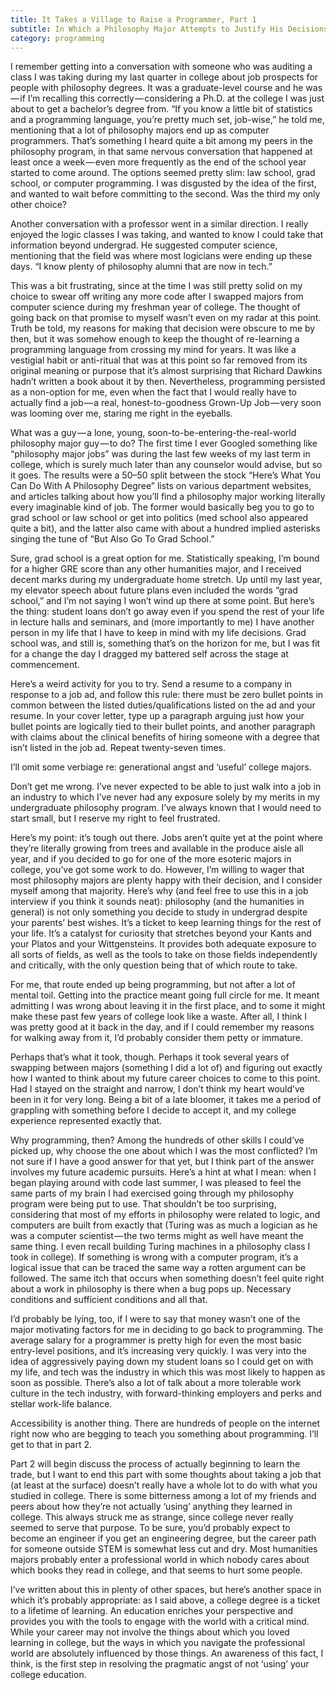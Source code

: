 ```yaml
---
title: It Takes a Village to Raise a Programmer, Part 1
subtitle: In Which a Philosophy Major Attempts to Justify His Decisions
category: programming
---
```

I remember getting into a conversation with someone who was auditing a class I was taking during my last quarter in college about job prospects for people with philosophy degrees. It was a graduate-level course and he was — if I’m recalling this correctly — considering a Ph.D. at the college I was just about to get a bachelor’s degree from.<!-- more --> “If you know a little bit of statistics and a programming language, you’re pretty much set, job-wise,” he told me, mentioning that a lot of philosophy majors end up as computer programmers. That’s something I heard quite a bit among my peers in the philosophy program, in that same nervous conversation that happened at least once a week — even more frequently as the end of the school year started to come around. The options seemed pretty slim: law school, grad school, or computer programming. I was disgusted by the idea of the first, and wanted to wait before committing to the second. Was the third my only other choice?

Another conversation with a professor went in a similar direction. I really enjoyed the logic classes I was taking, and wanted to know I could take that information beyond undergrad. He suggested computer science, mentioning that the field was where most logicians were ending up these days. “I know plenty of philosophy alumni that are now in tech.”

This was a bit frustrating, since at the time I was still pretty solid on my choice to swear off writing any more code after I swapped majors from computer science during my freshman year of college. The thought of going back on that promise to myself wasn’t even on my radar at this point. Truth be told, my reasons for making that decision were obscure to me by then, but it was somehow enough to keep the thought of re-learning a programming language from crossing my mind for years. It was like a vestigial habit or anti-ritual that was at this point so far removed from its original meaning or purpose that it’s almost surprising that Richard Dawkins hadn’t written a book about it by then. Nevertheless, programming persisted as a non-option for me, even when the fact that I would really have to actually find a job — a real, honest-to-goodness Grown-Up Job — very soon was looming over me, staring me right in the eyeballs.

What was a guy — a lone, young, soon-to-be-entering-the-real-world philosophy major guy — to do? The first time I ever Googled something like “philosophy major jobs” was during the last few weeks of my last term in college, which is surely much later than any counselor would advise, but so it goes. The results were a 50–50 split between the stock “Here’s What You Can Do With A Philosophy Degree” lists on various department websites, and articles talking about how you’ll find a philosophy major working literally every imaginable kind of job. The former would basically beg you to go to grad school or law school or get into politics (med school also appeared quite a bit), and the latter also came with about a hundred implied asterisks singing the tune of “But Also Go To Grad School.”

Sure, grad school is a great option for me. Statistically speaking, I’m bound for a higher GRE score than any other humanities major, and I received decent marks during my undergraduate home stretch. Up until my last year, my elevator speech about future plans even included the words “grad school,” and I’m not saying I won’t wind up there at some point. But here’s the thing: student loans don’t go away even if you spend the rest of your life in lecture halls and seminars, and (more importantly to me) I have another person in my life that I have to keep in mind with my life decisions. Grad school was, and still is, something that’s on the horizon for me, but I was fit for a change the day I dragged my battered self across the stage at commencement.

Here’s a weird activity for you to try. Send a resume to a company in response to a job ad, and follow this rule: there must be zero bullet points in common between the listed duties/qualifications listed on the ad and your resume. In your cover letter, type up a paragraph arguing just how your bullet points are logically tied to their bullet points, and another paragraph with claims about the clinical benefits of hiring someone with a degree that isn’t listed in the job ad. Repeat twenty-seven times.

I’ll omit some verbiage re: generational angst and ‘useful’ college majors.

Don’t get me wrong. I’ve never expected to be able to just walk into a job in an industry to which I’ve never had any exposure solely by my merits in my undergraduate philosophy program. I’ve always known that I would need to start small, but I reserve my right to feel frustrated.

Here’s my point: it’s tough out there. Jobs aren’t quite yet at the point where they’re literally growing from trees and available in the produce aisle all year, and if you decided to go for one of the more esoteric majors in college, you’ve got some work to do. However, I’m willing to wager that most philosophy majors are plenty happy with their decision, and I consider myself among that majority. Here’s why (and feel free to use this in a job interview if you think it sounds neat): philosophy (and the humanities in general) is not only something you decide to study in undergrad despite your parents’ best wishes. It’s a ticket to keep learning things for the rest of your life. It’s a catalyst for curiosity that stretches beyond your Kants and your Platos and your Wittgensteins. It provides both adequate exposure to all sorts of fields, as well as the tools to take on those fields independently and critically, with the only question being that of which route to take.

For me, that route ended up being programming, but not after a lot of mental toil. Getting into the practice meant going full circle for me. It meant admitting I was wrong about leaving it in the first place, and to some it might make these past few years of college look like a waste. After all, I think I was pretty good at it back in the day, and if I could remember my reasons for walking away from it, I’d probably consider them petty or immature.

Perhaps that’s what it took, though. Perhaps it took several years of swapping between majors (something I did a lot of) and figuring out exactly how I wanted to think about my future career choices to come to this point. Had I stayed on the straight and narrow, I don’t think my heart would’ve been in it for very long. Being a bit of a late bloomer, it takes me a period of grappling with something before I decide to accept it, and my college experience represented exactly that.

Why programming, then? Among the hundreds of other skills I could’ve picked up, why choose the one about which I was the most conflicted? I’m not sure if I have a good answer for that yet, but I think part of the answer involves my future academic pursuits. Here’s a hint at what I mean: when I began playing around with code last summer, I was pleased to feel the same parts of my brain I had exercised going through my philosophy program were being put to use. That shouldn’t be too surprising, considering that most of my efforts in philosophy were related to logic, and computers are built from exactly that (Turing was as much a logician as he was a computer scientist — the two terms might as well have meant the same thing. I even recall building Turing machines in a philosophy class I took in college). If something is wrong with a computer program, it’s a logical issue that can be traced the same way a rotten argument can be followed. The same itch that occurs when something doesn’t feel quite right about a work in philosophy is there when a bug pops up. Necessary conditions and sufficient conditions and all that.

I’d probably be lying, too, if I were to say that money wasn’t one of the major motivating factors for me in deciding to go back to programming. The average salary for a programmer is pretty high for even the most basic entry-level positions, and it’s increasing very quickly. I was very into the idea of aggressively paying down my student loans so I could get on with my life, and tech was the industry in which this was most likely to happen as soon as possible. There’s also a lot of talk about a more tolerable work culture in the tech industry, with forward-thinking employers and perks and stellar work-life balance.

Accessibility is another thing. There are hundreds of people on the internet right now who are begging to teach you something about programming. I’ll get to that in part 2.

Part 2 will begin discuss the process of actually beginning to learn the trade, but I want to end this part with some thoughts about taking a job that (at least at the surface) doesn’t really have a whole lot to do with what you studied in college. There is some bitterness among a lot of my friends and peers about how they’re not actually ‘using’ anything they learned in college. This always struck me as strange, since college never really seemed to serve that purpose. To be sure, you’d probably expect to become an engineer if you get an engineering degree, but the career path for someone outside STEM is somewhat less cut and dry. Most humanities majors probably enter a professional world in which nobody cares about which books they read in college, and that seems to hurt some people.

I’ve written about this in plenty of other spaces, but here’s another space in which it’s probably appropriate: as I said above, a college degree is a ticket to a lifetime of learning. An education enriches your perspective and provides you with the tools to engage with the world with a critical mind. While your career may not involve the things about which you loved learning in college, but the ways in which you navigate the professional world are absolutely influenced by those things. An awareness of this fact, I think, is the first step in resolving the pragmatic angst of not ‘using’ your college education.

